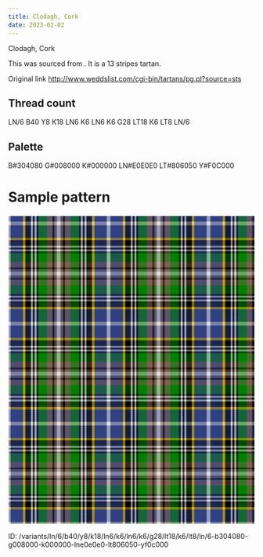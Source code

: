```yaml
---
title: Clodagh, Cork
date: 2023-02-02
---
```

Clodagh, Cork

This was sourced from <no value>.  It is a 13 stripes tartan.

Original link http://www.weddslist.com/cgi-bin/tartans/pg.pl?source=sts

## Thread count
LN/6 B40 Y8 K18 LN6 K6 LN6 K6 G28 LT18 K6 LT8 LN/6

## Palette
B#304080 G#008000 K#000000 LN#E0E0E0 LT#806050 Y#F0C000

# Sample pattern

![Tartan detail](tartan.png "LN/6 B40 Y8 K18 LN6 K6 LN6 K6 G28 LT18 K6 LT8 LN/6 tartan")

ID: /variants/ln/6/b40/y8/k18/ln6/k6/ln6/k6/g28/lt18/k6/lt8/ln/6-b304080-g008000-k000000-lne0e0e0-lt806050-yf0c000